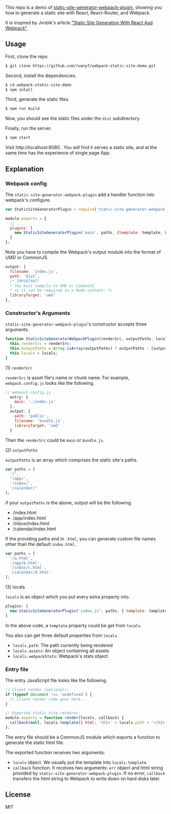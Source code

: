 This repo is a demo of [static-site-generator-webpack-plugin](https://github.com/markdalgleish/static-site-generator-webpack-plugin), showing you how to generate a static site with React, React-Router, and Webpack.

It is inspired by Jxnblk's article ["Static Site Generation With React Aad Webpack"](http://jxnblk.com/writing/posts/static-site-generation-with-react-and-webpack/).

## Usage

First, clone the repo.

```bash
$ git clone https://github.com/ruanyf/webpack-static-site-demo.git
```

Second, install the dependencies.

```bash
$ cd webpack-static-site-demo
$ npm intall
```

Third, generate the static files.

```bash
$ npm run build
```

Now, you should see the static files under the `dist` subdirectory.

Finally, run the server.

```bash
$ npm start
```

Visit http://localhost:8080 . You will find it serves a static site, and at the same time has the experience of single page App.

## Explanation

### Webpack config

The `static-site-generator-webpack-plugin` add a handler function into webpack's configure.

```javascript
var StaticSiteGeneratorPlugin = require('static-site-generator-webpack-plugin');

module.exports = {
  // ...
  plugins: [
    new StaticSiteGeneratorPlugin('main', paths, {template: template, bundlejs: 'bundle.js'})
  ]
};
```

Note you have to compile the Webpack's output module into the format of UMD or CommonJS.

```javascript
output: {
  filename: 'index.js',
  path: 'dist',
  /* IMPORTANT!
  * You must compile to UMD or CommonJS
  * so it can be required in a Node context: */
  libraryTarget: 'umd'
},
```

### Constructor's Arguments

`static-site-generator-webpack-plugin`'s constructor accepts three arguments.

```javascript
function StaticSiteGeneratorWebpackPlugin(renderSrc, outputPaths, locals) {
  this.renderSrc = renderSrc;
  this.outputPaths = Array.isArray(outputPaths) ? outputPaths : [outputPaths];
  this.locals = locals;
}
```

(1) `renderSrc`

`renderSrc` is asset file's name or chunk name. For example, `webpack.config.js` looks like the following.

```javascript
// webpack.config.js
  entry: {
    main: './index.js'
  },
  output: {
    path: 'public',
    filename: 'bundle.js',
    libraryTarget: 'umd'
  }
```

Then the `renderSrc` could be `main` or `bundle.js`.

(2) `outputPaths`

`outputPaths` is an array which comprises the static site's paths.

```javascript
var paths = [
  '/',
  '/app/',
  '/inbox/',
  '/calendar/'
];
```

if your `outputPaths` is the above, output will be the following.

- /index.html
- /app/index.html
- /inbox/index.html
- /calendar/index.html

If the providing paths end in `.html`, you can generate custom file names other than the default `index.html`.

```javascript
var paths = [
  '/a.html',
  '/app/b.html',
  '/inbox/c.html',
  '/calendar/d.html'
];
```

(3) locals

`locals` is an object which you put every extra property into.

```javascript
plugins: [
  new StaticSiteGeneratorPlugin('index.js', paths, { template: template }),
]
```

In the above code, a `template` property could be get from `locals`.

You also can get three default properties from `locals`.

- `locals.path`: The path currently being rendered
- `locals.assets`: An object containing all assets
- `locals.webpackStats`: Webpack's stats object

### Entry file

The entry JavaScript file looks like the following.

```javascript
// Client render (optional):
if (typeof document !== 'undefined') {
  // Client render code goes here...
}

// Exported static site renderer:
module.exports = function render(locals, callback) {
  callback(null, locals.template({ html: '<h1>' + locals.path + '</h1>' }));
};
```

The entry file should be a CommonJS module which exports a function to generate the static html file.

The exported function receives two arguments: 

- `locals` object. We usually put the template into `locals.template`.
- `callback` function. It receives two arguments: `err` object and html string provided by `static-site-generator-webpack-plugin`. If no error, `callback` transfers the html string to Webpack to write down on hard disks later.

## License

MIT

